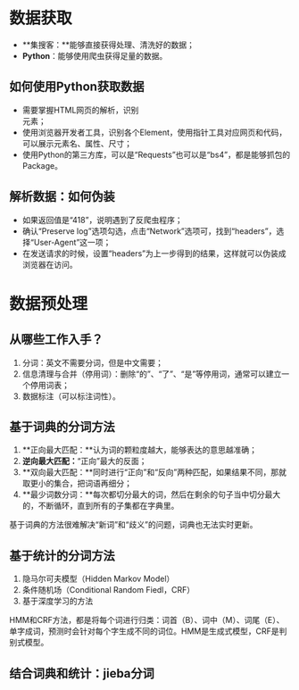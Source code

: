 # 数据获取

- **集搜客：**能够直接获得处理、清洗好的数据；
- **Python**：能够使用爬虫获得足量的数据。

## 如何使用Python获取数据

- 需要掌握HTML网页的解析，识别<div>元素；
- 使用浏览器开发者工具，识别各个Element，使用指针工具对应网页和代码，可以展示元素名、属性、尺寸；
- 使用Python的第三方库，可以是“Requests”也可以是“bs4”，都是能够抓包的Package。

## 解析数据：如何伪装

- 如果返回值是“418”，说明遇到了反爬虫程序；
- 确认“Preserve log”选项勾选，点击“Network”选项可，找到“headers”，选择“User-Agent”这一项；
- 在发送请求的时候，设置“headers”为上一步得到的结果，这样就可以伪装成浏览器在访问。

# 数据预处理

## 从哪些工作入手？

1. 分词：英文不需要分词，但是中文需要；
2. 信息清理与合并（停用词）：删除“的”、“了”、“是”等停用词，通常可以建立一个停用词表；
3. 数据标注（可以标注词性）。

## 基于词典的分词方法

1. **正向最大匹配：**认为词的颗粒度越大，能够表达的意思越准确；
2. **逆向最大匹配：**“正向”最大的反面；
3. **双向最大匹配：**同时进行“正向”和“反向”两种匹配，如果结果不同，那就取更小的集合，把词语再细分；
4. **最少词数分词：**每次都切分最大的词，然后在剩余的句子当中切分最大的，不断循环，直到所有的子集都在字典里。

基于词典的方法很难解决“新词”和“歧义”的问题，词典也无法实时更新。

## 基于统计的分词方法

1. 隐马尔可夫模型（Hidden Markov Model）
2. 条件随机场（Conditional Random     Fiedl，CRF）
3. 基于深度学习的方法

HMM和CRF方法，都是将每个词进行归类：词首（B）、词中（M）、词尾（E）、单字成词，预测时会针对每个字生成不同的词位。HMM是生成式模型，CRF是判别式模型。

## 结合词典和统计：jieba分词



 